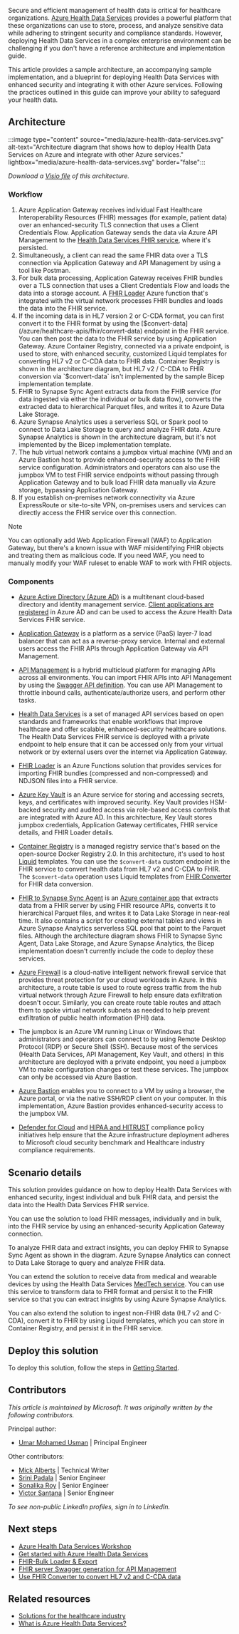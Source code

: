 Secure and efficient management of health data is critical for healthcare organizations. [Azure Health Data Services](/azure/healthcare-apis/healthcare-apis-overview) provides a powerful platform that these organizations can use to store, process, and analyze sensitive data while adhering to stringent security and compliance standards. However, deploying Health Data Services in a complex enterprise environment can be challenging if you don't have a reference architecture and implementation guide.

This article provides a sample architecture, an accompanying sample implementation, and a blueprint for deploying Health Data Services with enhanced security and integrating it with other Azure services. Following the practices outlined in this guide can improve your ability to safeguard your health data.

## Architecture

:::image type="content" source="media/azure-health-data-services.svg" alt-text="Architecture diagram that shows how to deploy Health Data Services on Azure and integrate with other Azure services." lightbox="media/azure-health-data-services.svg" border="false":::

*Download a [Visio file](https://arch-center.azureedge.net/azure-health-data-services.vsdx) of this architecture.* 

### Workflow

1. Azure Application Gateway receives individual Fast Healthcare Interoperability Resources (FHIR) messages (for example, patient data) over an enhanced-security TLS connection that uses a Client Credentials Flow. Application Gateway sends the data via Azure API Management to the [Health Data Services FHIR service](/azure/healthcare-apis/fhir/overview), where it's persisted.
1. Simultaneously, a client can read the same FHIR data over a TLS connection via Application Gateway and API Management by using a tool like Postman.
1. For bulk data processing, Application Gateway receives FHIR bundles over a TLS connection that uses a Client Credentials Flow and loads the data into a storage account. A [FHIR Loader](https://github.com/microsoft/fhir-loader) Azure function that's integrated with the virtual network processes FHIR bundles and loads the data into the FHIR service.
1. If the incoming data is in HL7 version 2 or C-CDA format, you can first convert it to the FHIR format  by using the [$convert-data](/azure/healthcare-apis/fhir/convert-data) endpoint in the FHIR service. You can then post the data to the FHIR service by using Application Gateway. Azure Container Registry, connected via a private endpoint, is used to store, with enhanced security, customized Liquid templates for converting HL7 v2 or C-CDA data to FHIR data. Container Registry is shown in the architecture diagram, but HL7 v2 / C-CDA to FHIR conversion via `$convert-data` isn't implemented by the sample Bicep implementation template.
1. FHIR to Synapse Sync Agent extracts data from the FHIR service (for data ingested via either the individual or bulk data flow), converts the extracted data to hierarchical Parquet files, and writes it to Azure Data Lake Storage. 
1. Azure Synapse Analytics uses a serverless SQL or Spark pool to connect to Data Lake Storage to query and analyze FHIR data. Azure Synapse Analytics is shown in the architecture diagram, but it's not implemented by the Bicep implementation template.
1. The hub virtual network contains a jumpbox virtual machine (VM) and an Azure Bastion host to provide enhanced-security access to the FHIR service configuration. Administrators and operators can also use the jumpbox VM to test FHIR service endpoints without passing through Application Gateway and to bulk load FHIR data manually via Azure storage, bypassing Application Gateway.
1. If you establish on-premises network connectivity via Azure ExpressRoute or site-to-site VPN, on-premises users and services can directly access the FHIR service over this connection.

> [!Note]
> You can optionally add Web Application Firewall (WAF) to Application Gateway, but there's a known issue with WAF misidentifying FHIR objects and treating them as malicious code. If you need WAF, you need to manually modify your WAF ruleset to enable WAF to work with FHIR objects.

### Components

- [Azure Active Directory (Azure AD)](https://azure.microsoft.com/products/active-directory) is a multitenant cloud-based directory and identity management service. [Client applications are registered](/azure/healthcare-apis/register-application) in Azure AD and can be used to access the Azure Health Data Services FHIR service.

- [Application Gateway](https://azure.microsoft.com/products/application-gateway/) is a platform as a service (PaaS) layer-7 load balancer that can act as a reverse-proxy service. Internal and external users access the FHIR APIs through Application Gateway via API Management.

- [API Management](https://azure.microsoft.com/products/api-management/) is a hybrid multicloud  platform for managing APIs across all environments. You can import FHIR APIs into API Management by using the [Swagger API definition](https://fhir2apim.azurewebsites.net/). You can use API Management to throttle inbound calls, authenticate/authorize users, and perform other tasks.

- [Health Data Services](https://azure.microsoft.com/products/health-data-services) is a set of managed API services based on open standards and frameworks that enable workflows that improve healthcare and offer scalable, enhanced-security healthcare solutions. The Health Data Services FHIR service is deployed with a private endpoint to help ensure that it can be accessed only from your virtual network or by external users over the internet via Application Gateway.

- [FHIR Loader](https://github.com/microsoft/fhir-loader) is an Azure Functions solution that provides services for importing FHIR bundles (compressed and non-compressed) and NDJSON files into a FHIR service.

- [Azure Key Vault](https://azure.microsoft.com/products/key-vault) is an Azure service for storing and accessing secrets, keys, and certificates with improved security. Key Vault provides HSM-backed security and audited access via role-based access controls that are integrated with Azure AD. In this architecture, Key Vault stores jumpbox credentials, Application Gateway certificates, FHIR service details, and FHIR Loader details.

- [Container Registry](https://azure.microsoft.com/products/container-registry/) is a managed registry service that's based on the open-source Docker Registry 2.0. In this architecture, it's used to host [Liquid](https://shopify.github.io/liquid/) templates. You can use the `$convert-data` custom endpoint in the FHIR service to convert health data from HL7 v2 and C-CDA to FHIR. The `$convert-data` operation uses Liquid templates from [FHIR Converter](https://github.com/microsoft/FHIR-Converter) for FHIR data conversion.

- [FHIR to Synapse Sync Agent](https://github.com/microsoft/FHIR-Analytics-Pipelines/blob/main/FhirToDataLake/docs/Deploy-FhirToDatalake.md) is an [Azure container app](/azure/container-apps/) that extracts data from a FHIR server by using FHIR resource APIs, converts it to hierarchical Parquet files, and writes it to Data Lake Storage in near-real time. It also contains a script for creating external tables and views in Azure Synapse Analytics serverless SQL pool that point to the Parquet files. Although the architecture diagram shows FHIR to Synapse Sync Agent, Data Lake Storage, and Azure Synapse Analytics, the Bicep implementation doesn't currently include the code to deploy these services.

- [Azure Firewall](https://azure.microsoft.com/products/azure-firewall) is a cloud-native intelligent network firewall service that provides threat protection for your cloud workloads in Azure. In this architecture, a route table is used to route egress traffic from the hub virtual network through Azure Firewall to help ensure data exfiltration doesn't occur. Similarly, you can create route table routes and attach them to spoke virtual network subnets as needed to help prevent exfiltration of public health information (PHI) data.

- The jumpbox is an Azure VM running Linux or Windows that administrators and operators can connect to by using Remote Desktop Protocol (RDP) or Secure Shell (SSH). Because most of the services (Health Data Services, API Management, Key Vault, and others) in this architecture are deployed with a private endpoint, you need a jumpbox VM to make configuration changes or test these services. The jumpbox can only be accessed via Azure Bastion.

- [Azure Bastion](https://azure.microsoft.com/products/azure-bastion/) enables you to connect to a VM by using a browser, the Azure portal, or via the native SSH/RDP client on your computer. In this implementation, Azure Bastion provides enhanced-security access to the jumpbox VM.

- [Defender for Cloud](https://azure.microsoft.com/products/defender-for-cloud/) and [HIPAA and HITRUST](/azure/governance/policy/samples/hipaa-hitrust-9-2) compliance policy initiatives help ensure that the Azure infrastructure deployment adheres to Microsoft cloud security benchmark and Healthcare industry compliance requirements.

## Scenario details

This solution provides guidance on how to deploy Health Data Services with enhanced security, ingest individual and bulk FHIR data, and persist the data into the Health Data Services FHIR service.

You can use the solution to load FHIR messages, individually and in bulk, into the FHIR service by using an enhanced-security Application Gateway connection.

To analyze FHIR data and extract insights, you can deploy FHIR to Synapse Sync Agent as shown in the diagram. Azure Synapse Analytics can connect to Data Lake Storage to query and analyze FHIR data.

You can extend the solution to receive data from medical and wearable devices by using the Health Data Services [MedTech service](/azure/healthcare-apis/iot/overview). You can use this service to transform data to FHIR format and persist it to the FHIR service so that you can extract insights by using Azure Synapse Analytics.

You can also extend the solution to ingest non-FHIR data (HL7 v2 and C-CDA), convert it to FHIR by using Liquid templates, which you can store in Container Registry, and persist it in the FHIR service.

## Deploy this solution

To deploy this solution, follow the steps in 
[Getting Started](https://github.com/Azure/ahds-reference-architecture#getting-started).

## Contributors

_This article is maintained by Microsoft. It was originally written by the following contributors._

Principal author:

- [Umar Mohamed Usman](https://www.linkedin.com/in/umarmohamed/) | Principal Engineer

Other contributors:

- [Mick Alberts](https://www.linkedin.com/in/mick-alberts-a24a1414/) | Technical Writer 
- [Srini Padala](https://www.linkedin.com/in/srinivasa-padala/) | Senior Engineer
- [Sonalika Roy](https://www.linkedin.com/in/sonalika-roy-27138319/) | Senior Engineer
- [Victor Santana](https://www.linkedin.com/in/victorwelascosantana/) | Senior Engineer

*To see non-public LinkedIn profiles, sign in to LinkedIn.*

## Next steps

- [Azure Health Data Services Workshop](https://github.com/microsoft/azure-health-data-services-workshop)
- [Get started with Azure Health Data Services](/azure/healthcare-apis/get-started-with-health-data-services)
- [FHIR-Bulk Loader & Export](https://github.com/microsoft/fhir-loader)
- [FHIR server Swagger generation for API Management](https://fhir2apim.azurewebsites.net/)
- [Use FHIR Converter to convert HL7 v2 and C-CDA data](https://github.com/microsoft/FHIR-Converter)

## Related resources

- [Solutions for the healthcare industry](../../industries/healthcare.md)
- [What is Azure Health Data Services?](/azure/healthcare-apis/healthcare-apis-overview?toc=https%3A%2F%2Freview.learn.microsoft.com%2Fazure%2Farchitecture%2Ftoc.json&bc=https%3A%2F%2Freview.learn.microsoft.com%2Fazure%2Farchitecture%2Fbread%2Ftoc.json)